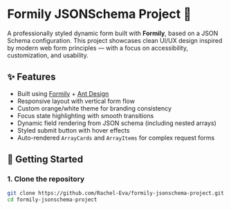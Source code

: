 # Formily JSONSchema Project 🧡

A professionally styled dynamic form built with **Formily**, based on a JSON Schema configuration. This project showcases clean UI/UX design inspired by modern web form principles — with a focus on accessibility, customization, and usability.

## ✨ Features

- Built using [Formily](https://formilyjs.org/) + [Ant Design](https://ant.design/)
- Responsive layout with vertical form flow
- Custom orange/white theme for branding consistency
- Focus state highlighting with smooth transitions
- Dynamic field rendering from JSON schema (including nested arrays)
- Styled submit button with hover effects
- Auto-rendered `ArrayCards` and `ArrayItems` for complex request forms

## 🚀 Getting Started

### 1. Clone the repository

```bash
git clone https://github.com/Rachel-Eva/formily-jsonschema-project.git
cd formily-jsonschema-project
